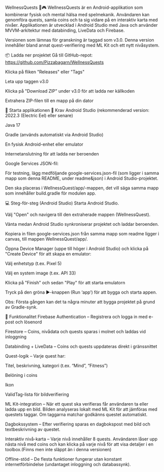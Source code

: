 WellnessQuests 🌿🎮
WellnessQuests är en Android-applikation som kombinerar fysisk och mental hälsa med spelmekanik. Användaren kan genomföra quests, samla coins och ta sig vidare på en interaktiv karta med nivåer. Applikationen är utvecklad i Android Studio med Java och använder MVVM-arkitektur med databinding, LiveData och Firebase.

Versionen som lämnas för granskning är taggad som v3.0. Denna version innehåller bland annat quest-verifiering med ML Kit och ett nytt nivåsystem.

📦 Ladda ner projektet
Gå till GitHub-repot: https://github.com/Pizzabagarn/WellnessQuests

Klicka på fliken "Releases" eller "Tags"

Leta upp taggen v3.0

Klicka på "Download ZIP" under v3.0 för att ladda ner källkoden

Extrahera ZIP-filen till en mapp på din dator

🚀 Starta applikationen
🔧 Krav
Android Studio (rekommenderad version: 2022.3 (Electric Eel) eller senare)

Java 17

Gradle (används automatiskt via Android Studio)

En fysisk Android-enhet eller emulator

Internetanslutning för att ladda ner beroenden

Google Services JSON-fil:

För testning, lägg medföljande google-services.json-fil (som ligger i samma mapp som denna README, under readme&json) i Android Studio-projektet.

Den ska placeras i WellnessQuest/app/-mappen, det vill säga samma mapp som innehåller build.gradle för modulen app.

💻 Steg-för-steg (Android Studio)
Starta Android Studio.

Välj "Open" och navigera till den extraherade mappen (WellnessQuest).

Vänta medan Android Studio synkroniserar projektet och laddar beroenden.

Kopiera in filen google-services.json från samma mapp som readme ligger i canvas, till mappen WellnessQuest/app/.

Öppna Device Manager (uppe till höger i Android Studio) och klicka på "Create Device" för att skapa en emulator:

Välj enhetstyp (t.ex. Pixel 5)

Välj en system image (t.ex. API 33)

Klicka på "Finish" och sedan "Play" för att starta emulatorn

Tryck på den gröna ▶️-knappen (Run ‘app’) för att bygga och starta appen.

Obs: Första gången kan det ta några minuter att bygga projektet på grund av Gradle-synk.

📱 Funktionalitet
Firebase Authentication – Registrera och logga in med e-post och lösenord

Firestore – Coins, nivådata och quests sparas i molnet och laddas vid inloggning

Databinding + LiveData – Coins och quests uppdateras direkt i gränssnittet

Quest-logik – Varje quest har:

Titel, beskrivning, kategori (t.ex. “Mind”, “Fitness”)

Belöning i coins

Ikon

ValidTag-lista för bildverifiering

ML Kit-integration – När ett quest ska verifieras får användaren ta eller ladda upp en bild. Bilden analyseras lokalt med ML Kit för att jämföras med questets taggar. Om taggarna matchar godkänns questet automatiskt.

Dagbokssystem – Efter verifiering sparas en dagbokspost med bild och textbeskrivning av questet.

Interaktiv nivå-karta – Varje nivå innehåller 8 quests. Användaren låser upp nästa nivå med coins och kan klicka på varje nivå för att visa detaljer i en toolbox.(Finns men inte släppt än i denna versionen)

Offline-stöd – De flesta funktioner fungerar utan konstant internetförbindelse (undantaget inloggning och databassynk).